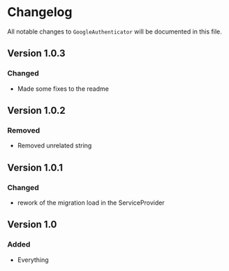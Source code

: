 # Changelog

All notable changes to `GoogleAuthenticator` will be documented in this file.

## Version 1.0.3
### Changed
- Made some fixes to the readme
## Version 1.0.2
### Removed
- Removed unrelated string
## Version 1.0.1
### Changed
- rework of the migration load in the ServiceProvider

## Version 1.0

### Added
- Everything
